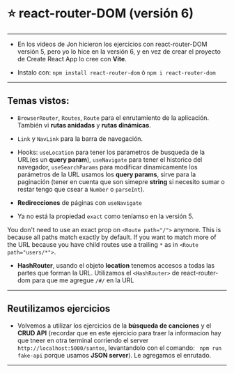 # :star: react-router-DOM (versión 6)

---

- En los videos de Jon hicieron los ejercicios con react-router-DOM versión 5, pero yo lo hice en la versión 6, y en vez de crear el proyecto de Create React App lo cree con **Vite**.

- Instalo con: `npm install react-router-dom` ó  `npm i react-router-dom`

---

## Temas vistos:

- `BrowserRouter`, `Routes`, `Route` para el enrutamiento de la aplicación. También vi **rutas anidadas** y **rutas dinámicas**.

- `Link` y `NavLink` para la barra de navegación.

- Hooks: `useLocation` para tener los parametros de busqueda de la URL(es un **query param**), `useNavigate` para tener el historico del navegador, `useSearchParams` para modificar dinamicamente los parámetros de la URL usamos los **query params**, sirve para la paginación (tener en cuenta que son simepre **string** si necesito sumar o restar tengo que csear a `Number` o `parseInt`).

- **Redirecciones** de páginas con `useNavigate`

- Ya no está la propiedad `exact` como teníamso en la versión 5.

You don't need to use an exact prop on ``<Route path="/">`` anymore. This is because all paths match exactly by default. If you want to match more of the URL because you have child routes use a trailing ``*`` as in ``<Route path="users/*">``.

- **HashRouter**, usando el objeto **location** tenemos accesos a todas las partes que forman la URL. Utilizamos el `<HashRouter>` de react-router-dom para que me agregue `/#/` en la URL

---

## Reutilizamos ejercicios

- Volvemos a utilizar los ejercicios de la **búsqueda de canciones** y el **CRUD API** (recordar que en este ejercicio para traer la informacion hay que tneer en otra terminal corriendo el server `http://localhost:5000/santos`, levantandolo con el comando: ` npm run fake-api` porque usamos **JSON server**). Le agregamos el enrutado.

---